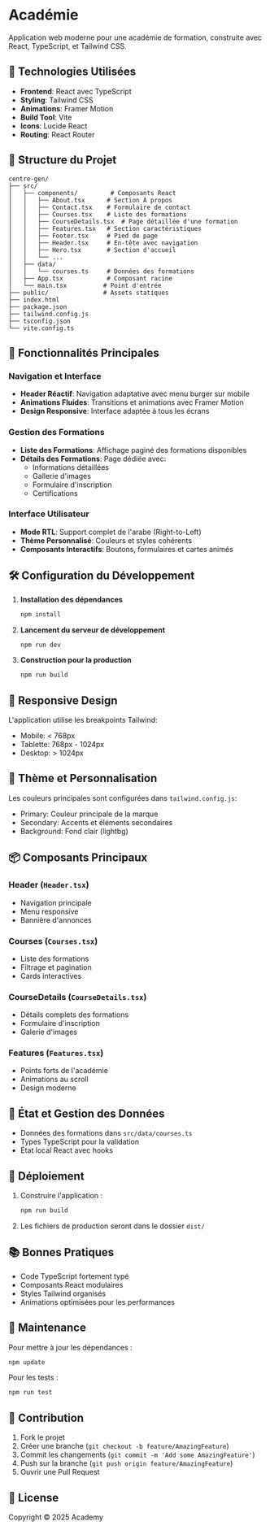 # Académie 

Application web moderne pour une académie de formation, construite avec React, TypeScript, et Tailwind CSS.

## 🚀 Technologies Utilisées

- **Frontend**: React avec TypeScript
- **Styling**: Tailwind CSS
- **Animations**: Framer Motion
- **Build Tool**: Vite
- **Icons**: Lucide React
- **Routing**: React Router

## 📁 Structure du Projet

```
centre-gen/
├── src/
│   ├── components/         # Composants React
│   │   ├── About.tsx      # Section À propos
│   │   ├── Contact.tsx    # Formulaire de contact
│   │   ├── Courses.tsx    # Liste des formations
│   │   ├── CourseDetails.tsx  # Page détaillée d'une formation
│   │   ├── Features.tsx   # Section caractéristiques
│   │   ├── Footer.tsx     # Pied de page
│   │   ├── Header.tsx     # En-tête avec navigation
│   │   ├── Hero.tsx       # Section d'accueil
│   │   └── ...
│   ├── data/
│   │   └── courses.ts     # Données des formations
│   ├── App.tsx            # Composant racine
│   └── main.tsx          # Point d'entrée
├── public/               # Assets statiques
├── index.html
├── package.json
├── tailwind.config.js
├── tsconfig.json
└── vite.config.ts
```

## 🎯 Fonctionnalités Principales

### Navigation et Interface

- **Header Réactif**: Navigation adaptative avec menu burger sur mobile
- **Animations Fluides**: Transitions et animations avec Framer Motion
- **Design Responsive**: Interface adaptée à tous les écrans

### Gestion des Formations

- **Liste des Formations**: Affichage paginé des formations disponibles
- **Détails des Formations**: Page dédiée avec:
  - Informations détaillées
  - Gallerie d'images
  - Formulaire d'inscription
  - Certifications

### Interface Utilisateur

- **Mode RTL**: Support complet de l'arabe (Right-to-Left)
- **Thème Personnalisé**: Couleurs et styles cohérents
- **Composants Interactifs**: Boutons, formulaires et cartes animés

## 🛠 Configuration du Développement

1. **Installation des dépendances**
   ```bash
   npm install
   ```

2. **Lancement du serveur de développement**
   ```bash
   npm run dev
   ```

3. **Construction pour la production**
   ```bash
   npm run build
   ```

## 📱 Responsive Design

L'application utilise les breakpoints Tailwind:
- Mobile: < 768px
- Tablette: 768px - 1024px
- Desktop: > 1024px

## 🎨 Thème et Personnalisation

Les couleurs principales sont configurées dans `tailwind.config.js`:
- Primary: Couleur principale de la marque
- Secondary: Accents et éléments secondaires
- Background: Fond clair (lightbg)

## 📦 Composants Principaux

### Header (`Header.tsx`)
- Navigation principale
- Menu responsive
- Bannière d'annonces

### Courses (`Courses.tsx`)
- Liste des formations
- Filtrage et pagination
- Cards interactives

### CourseDetails (`CourseDetails.tsx`)
- Détails complets des formations
- Formulaire d'inscription
- Galerie d'images

### Features (`Features.tsx`)
- Points forts de l'académie
- Animations au scroll
- Design moderne

## 🔄 État et Gestion des Données

- Données des formations dans `src/data/courses.ts`
- Types TypeScript pour la validation
- État local React avec hooks

## 🚀 Déploiement

1. Construire l'application :
   ```bash
   npm run build
   ```

2. Les fichiers de production seront dans le dossier `dist/`

## 📚 Bonnes Pratiques

- Code TypeScript fortement typé
- Composants React modulaires
- Styles Tailwind organisés
- Animations optimisées pour les performances

## 🔧 Maintenance

Pour mettre à jour les dépendances :
```bash
npm update
```

Pour les tests :
```bash
npm run test
```

## 📝 Contribution

1. Fork le projet
2. Créer une branche (`git checkout -b feature/AmazingFeature`)
3. Commit les changements (`git commit -m 'Add some AmazingFeature'`)
4. Push sur la branche (`git push origin feature/AmazingFeature`)
5. Ouvrir une Pull Request

## 📄 License

Copyright © 2025 Academy

